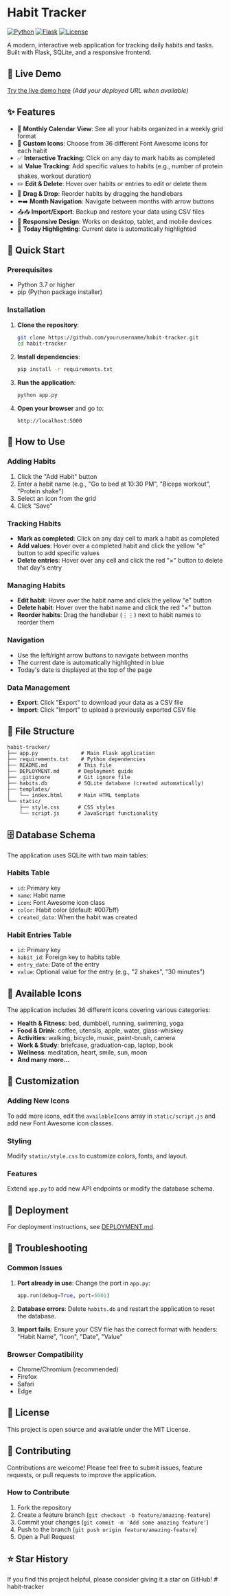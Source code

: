 # Habit Tracker

[![Python](https://img.shields.io/badge/Python-3.7+-blue.svg)](https://www.python.org/downloads/)
[![Flask](https://img.shields.io/badge/Flask-2.3.3-green.svg)](https://flask.palletsprojects.com/)
[![License](https://img.shields.io/badge/License-MIT-yellow.svg)](https://opensource.org/licenses/MIT)

A modern, interactive web application for tracking daily habits and tasks. Built with Flask, SQLite, and a responsive frontend.

## 🚀 Live Demo

[Try the live demo here](#) *(Add your deployed URL when available)*

## ✨ Features

- 📅 **Monthly Calendar View**: See all your habits organized in a weekly grid format
- 🎨 **Custom Icons**: Choose from 36 different Font Awesome icons for each habit
- ✅ **Interactive Tracking**: Click on any day to mark habits as completed
- 📊 **Value Tracking**: Add specific values to habits (e.g., number of protein shakes, workout duration)
- ✏️ **Edit & Delete**: Hover over habits or entries to edit or delete them
- 🔄 **Drag & Drop**: Reorder habits by dragging the handlebars
- ⬅️➡️ **Month Navigation**: Navigate between months with arrow buttons
- 📤📥 **Import/Export**: Backup and restore your data using CSV files
- 📱 **Responsive Design**: Works on desktop, tablet, and mobile devices
- 🎯 **Today Highlighting**: Current date is automatically highlighted

## 🚀 Quick Start

### Prerequisites
- Python 3.7 or higher
- pip (Python package installer)

### Installation

1. **Clone the repository**:
   ```bash
   git clone https://github.com/yourusername/habit-tracker.git
   cd habit-tracker
   ```

2. **Install dependencies**:
   ```bash
   pip install -r requirements.txt
   ```

3. **Run the application**:
   ```bash
   python app.py
   ```

4. **Open your browser** and go to:
   ```
   http://localhost:5000
   ```

## 📖 How to Use

### Adding Habits
1. Click the "Add Habit" button
2. Enter a habit name (e.g., "Go to bed at 10:30 PM", "Biceps workout", "Protein shake")
3. Select an icon from the grid
4. Click "Save"

### Tracking Habits
- **Mark as completed**: Click on any day cell to mark a habit as completed
- **Add values**: Hover over a completed habit and click the yellow "e" button to add specific values
- **Delete entries**: Hover over any cell and click the red "×" button to delete that day's entry

### Managing Habits
- **Edit habit**: Hover over the habit name and click the yellow "e" button
- **Delete habit**: Hover over the habit name and click the red "×" button
- **Reorder habits**: Drag the handlebar (⋮⋮) next to habit names to reorder them

### Navigation
- Use the left/right arrow buttons to navigate between months
- The current date is automatically highlighted in blue
- Today's date is displayed at the top of the page

### Data Management
- **Export**: Click "Export" to download your data as a CSV file
- **Import**: Click "Import" to upload a previously exported CSV file

## 📁 File Structure

```
habit-tracker/
├── app.py              # Main Flask application
├── requirements.txt    # Python dependencies
├── README.md          # This file
├── DEPLOYMENT.md      # Deployment guide
├── .gitignore         # Git ignore file
├── habits.db          # SQLite database (created automatically)
├── templates/
│   └── index.html     # Main HTML template
└── static/
    ├── style.css      # CSS styles
    └── script.js      # JavaScript functionality
```

## 🗄️ Database Schema

The application uses SQLite with two main tables:

### Habits Table
- `id`: Primary key
- `name`: Habit name
- `icon`: Font Awesome icon class
- `color`: Habit color (default: #007bff)
- `created_date`: When the habit was created

### Habit Entries Table
- `id`: Primary key
- `habit_id`: Foreign key to habits table
- `entry_date`: Date of the entry
- `value`: Optional value for the entry (e.g., "2 shakes", "30 minutes")

## 🎨 Available Icons

The application includes 36 different icons covering various categories:
- **Health & Fitness**: bed, dumbbell, running, swimming, yoga
- **Food & Drink**: coffee, utensils, apple, water, glass-whiskey
- **Activities**: walking, bicycle, music, paint-brush, camera
- **Work & Study**: briefcase, graduation-cap, laptop, book
- **Wellness**: meditation, heart, smile, sun, moon
- **And many more...**

## 🔧 Customization

### Adding New Icons
To add more icons, edit the `availableIcons` array in `static/script.js` and add new Font Awesome icon classes.

### Styling
Modify `static/style.css` to customize colors, fonts, and layout.

### Features
Extend `app.py` to add new API endpoints or modify the database schema.

## 🚀 Deployment

For deployment instructions, see [DEPLOYMENT.md](DEPLOYMENT.md).

## 🔧 Troubleshooting

### Common Issues

1. **Port already in use**: Change the port in `app.py`:
   ```python
   app.run(debug=True, port=5001)
   ```

2. **Database errors**: Delete `habits.db` and restart the application to reset the database.

3. **Import fails**: Ensure your CSV file has the correct format with headers: "Habit Name", "Icon", "Date", "Value"

### Browser Compatibility
- Chrome/Chromium (recommended)
- Firefox
- Safari
- Edge

## 📄 License

This project is open source and available under the MIT License.

## 🤝 Contributing

Contributions are welcome! Please feel free to submit issues, feature requests, or pull requests to improve the application.

### How to Contribute

1. Fork the repository
2. Create a feature branch (`git checkout -b feature/amazing-feature`)
3. Commit your changes (`git commit -m 'Add some amazing feature'`)
4. Push to the branch (`git push origin feature/amazing-feature`)
5. Open a Pull Request

## ⭐ Star History

If you find this project helpful, please consider giving it a star on GitHub! #   h a b i t - t r a c k e r  
 